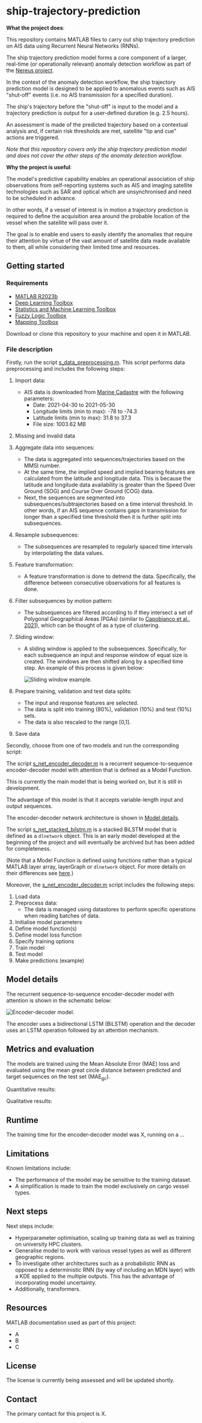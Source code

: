 # ship-trajectory-prediction

**What the project does**:

This repository contains MATLAB files to carry out ship trajectory prediction on AIS data using Recurrent Neural Networks (RNNs).

The ship trajectory prediction model forms a core component of a larger, real-time (or operationally relevant) anomaly detection workflow as part of the [Nereus project](https://oceaninnovationchallenge.org/oceaninnovators-cohort2#cbp=/ocean-innovations/space-based-maritime-surveillance).

In the context of the anomaly detection workflow, the ship trajectory prediction model is designed to be applied to anomalous events such as AIS "shut-off" events (i.e. no AIS transmission for a specified duration).

The ship's trajectory before the "shut-off" is input to the model and a trajectory prediction is output for a user-defined duration (e.g. 2.5 hours).

An assessment is made of the predicted trajectory based on a contextual analysis and, if certain risk thresholds are met, satellite "tip and cue" actions are triggered.

*Note that this repository covers only the ship trajectory prediction model and does not cover the other steps of the anomaly detection workflow*.

<!-- It is important to note that the ship trajectory prediction model can also be used more generally; for example, in interpolation (where AIS data is available) ... -->

**Why the project is useful**:

The model's predictive capability enables an operational association of ship observations from self-reporting systems such as AIS and imaging satellite technologies such as SAR and optical which are unsynchronised and need to be scheduled in advance.

In other words, if a vessel of interest is in motion a trajectory prediction is required to define the acquisition area around the probable location of the vessel when the satellite will pass over it.

The goal is to enable end users to easily identify the anomalies that require their attention by virtue of the vast amount of satellite data made available to them, all while considering their limited time and resources.

<!-- Unlike the majority of the literature, We can contribute in the following two ways: generic vessel trajectories and generic ship type. -->

## Getting started

### Requirements

- [MATLAB R2023b](https://uk.mathworks.com/help/matlab/release-notes.html)
- [Deep Learning Toolbox](https://uk.mathworks.com/help/deeplearning/release-notes.html)
- [Statistics and Machine Learning Toolbox](https://uk.mathworks.com/help/stats/release-notes.html)
- [Fuzzy Logic Toolbox](https://uk.mathworks.com/help/fuzzy/release-notes.html)
- [Mapping Toolbox](https://uk.mathworks.com/help/map/release-notes.html) <!-- To visualise the results, the following toolbox is recommended: -->

<!--
To accelerate training in the script [s_net_stacked_bilstm.m](s_net_stacked_bilstm.m), the following toolbox is recommended:
- [Parallel Computing Toolbox](https://uk.mathworks.com/help/parallel-computing/release-notes.html)
-->

Download or clone this repository to your machine and open it in MATLAB.

### File description

Firstly, run the script [s_data_preprocessing.m](s_data_preprocessing.m). This script performs data preprocessing and includes the following steps:

1. Import data:
   - AIS data is downloaded from [Marine Cadastre](https://marinecadastre.gov/) with the following parameters:
     - Date: 2021-04-30 to 2021-05-30
     - Longitude limits (min to max): -78 to -74.3
     - Latitude limits (min to max): 31.8 to 37.3
     - File size: 1003.62 MB
   <!-- - The study area is similar to the one defined in [Chen et al., 2020](https://doi.org/10.3390/ijgi9020116) (North Carolina, USA). -->
2. Missing and invalid data
3. Aggregate data into sequences:
   - The data is aggregated into sequences/trajectories based on the MMSI number.
   - At the same time, the implied speed and implied bearing features are calculated from the latitude and longitude data. This is because the latitude and longitude data availability is greater than the Speed Over Ground (SOG) and Course Over Ground (COG) data. 
   - Next, the sequences are segmented into subsequences/subtrajectories based on a time interval threshold. In other words, if an AIS sequence contains gaps in transmission for longer than a specified time threshold then it is further split into subsequences.
4. Resample subsequences:
   - The subsequences are resampled to regularly spaced time intervals by interpolating the data values.
5. Feature transformation:
   - A feature transformation is done to detrend the data. Specifically, the difference between consecutive observations for all features is done. <!-- (similar to [Chen et al., 2020](https://doi.org/10.3390/ijgi9020116)) -->
6. Filter subsequences by motion pattern:
   - The subsequences are filtered according to if they intersect a set of Polygonal Geographical Areas (PGAs) (similar to [Capobianco et al., 2021](https://doi.org/10.1109/TAES.2021.3096873)), which can be thought of as a type of clustering.
7. Sliding window:
   - A sliding window is applied to the subsequences. Specifically, for each subsequence an input and response window of equal size is created. The windows are then shifted along by a specified time step. An example of this process is given below:

     ![Sliding window example.](/assets/images/sliding_window.png)

8. Prepare training, validation and test data splits:
   - The input and response features are selected.
   - The data is split into training (80%), validation (10%) and test (10%) sets.
   - The data is also rescaled to the range [0,1].
9. Save data

Secondly, choose from one of two models and run the corresponding script:

The script [s_net_encoder_decoder.m](s_net_encoder_decoder.m) is a recurrent sequence-to-sequence encoder-decoder model with attention that is defined as a Model Function.

This is currently the main model that is being worked on, but it is still in development.

The advantage of this model is that it accepts variable-length input and output sequences.

The encoder-decoder network architecture is shown in [Model details](#model-details).

The script [s_net_stacked_bilstm.m](s_net_stacked_bilstm.m) is a stacked BiLSTM model that is defined as a `dlnetwork` object. This is an early model developed at the beginning of the project and will eventually be archived but has been added for completeness.

(Note that a Model Function is defined using functions rather than a typical MATLAB layer array, layerGraph or `dlnetwork` object. For more details on their differences see [here](https://uk.mathworks.com/help/deeplearning/ug/define-custom-training-loops-loss-functions-and-networks.html#mw_7173ce81-4cb6-4221-ac2e-5688aa0fa950).)

<!--
The [s_net_stacked_bilstm.m](s_net_stacked_bilstm.m) script includes the following steps:

1. Load data
2. Define the network architecture
3. Specify training options
4. Train model
5. Test model
6. Make predictions (example)

The architecture of this model is inspired by [Chen et al., 2020](https://doi.org/10.3390/ijgi9020116).
-->

Moreover, the [s_net_encoder_decoder.m](s_net_encoder_decoder.m) script includes the following steps:

1. Load data
2. Preprocess data:
   - The data is managed using datastores to perform specific operations when reading batches of data.
3. Initialise model parameters
4. Define model function(s)
5. Define model loss function
6. Specify training options
7. Train model
8. Test model
9. Make predictions (example)

## Model details

The recurrent sequence-to-sequence encoder-decoder model with attention is shown in the schematic below:

![Encoder-decoder model.](/assets/images/net_encoder_decoder.png)

The encoder uses a bidirectional LSTM (BiLSTM) operation and the decoder uses an LSTM operation followed by an attention mechanism.

<!-- The architecture of this model is inspired by [Capobianco et al., 2021](https://doi.org/10.1109/TAES.2021.3096873). -->

## Metrics and evaluation

The models are trained using the Mean Absolute Error (MAE) loss and evaluated using the mean great circle distance between predicted and target sequences on the test set (MAE<sub>gc</sub>).

Quantitative results:



Qualitative results:


## Runtime

The training time for the encoder-decoder model was X, running on a ...

## Limitations

Known limitations include:

- The performance of the model may be sensitive to the training dataset. <!-- (Capobianco et al., 2021) -->
- A simplification is made to train the model exclusively on cargo vessel types.
<!-- - Non-variable input sequence length. -->

## Next steps

Next steps include:

- Hyperparameter optimisation, scaling up training data as well as training on university HPC clusters.
- Generalise model to work with various vessel types as well as different geographic regions. <!-- Merged AIS dataset from different geographic areas. -->
- To investigate other architectures such as a probabilistic RNN as opposed to a deterministic RNN (by way of including an MDN layer) with a KDE applied to the multiple outputs. This has the advantage of incorporating model uncertainty. <!-- (e.g. Encoder-Decoder + MDN RNN) -->
- Additionally, transformers.

## Resources

MATLAB documentation used as part of this project:
- A
- B
- C

## License

The license is currently being assessed and will be updated shortly.

<!-- The license is available in the [LICENSE file](LICENSE) in this repository. -->

## Contact

The primary contact for this project is X.
